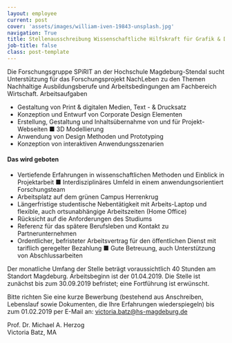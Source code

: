 ```yaml
---
layout: employee
current: post
cover: 'assets/images/william-iven-19843-unsplash.jpg'
navigation: True
title: Stellenausschreibung Wissenschaftliche Hilfskraft für Grafik & Design
job-title: false
class: post-template
---
```


Die Forschungsgruppe SPiRIT an der Hochschule Magdeburg-Stendal sucht Unterstützung für das Forschungsprojekt NachLeben zu den Themen Nachhaltige Ausbildungsberufe und Arbeitsbedingungen am Fachbereich Wirtschaft.
Arbeitsaufgaben
- Gestaltung von Print & digitalen Medien, Text - & Drucksatz
- Konzeption und Entwurf von Corporate Design Elementen
- Erstellung, Gestaltung und Inhaltsübernahme von und für Projekt-Webseiten ■ 3D Modellierung
- Anwendung von Design Methoden und Prototyping
- Konzeption von interaktiven Anwendungsszenarien

#### Das wird geboten
- Vertiefende Erfahrungen in wissenschaftlichen Methoden und Einblick in Projektarbeit ■ Interdisziplinäres Umfeld in einem anwendungsorientiert Forschungsteam
- Arbeitsplatz auf dem grünen Campus Herrenkrug
- Längerfristige studentische Nebentätigkeit mit Arbeits-Laptop und
flexible, auch ortsunabhängige Arbeitszeiten (Home Office)
- Rücksicht auf die Anforderungen des Studiums
- Referenz für das spätere Berufsleben und Kontakt zu Partnerunternehmen
- Ordentlicher, befristeter Arbeitsvertrag für den öffentlichen Dienst mit tariflich geregelter Bezahlung ■ Gute Betreuung, auch Unterstützung von Abschlussarbeiten


Der monatliche Umfang der Stelle beträgt voraussichtlich 40 Stunden am Standort Magdeburg. Arbeitsbeginn ist der 01.04.2019. Die Stelle ist zunächst bis zum 30.09.2019 befristet; eine Fortführung ist erwünscht.

Bitte richten Sie eine kurze Bewerbung (bestehend aus Anschreiben, Lebenslauf sowie Dokumenten, die Ihre Erfahrungen wiederspiegeln) bis zum 01.02.2019 per E-Mail an: victoria.batz@hs-magdeburg.de

Prof. Dr. Michael A. Herzog  
Victoria Batz, MA